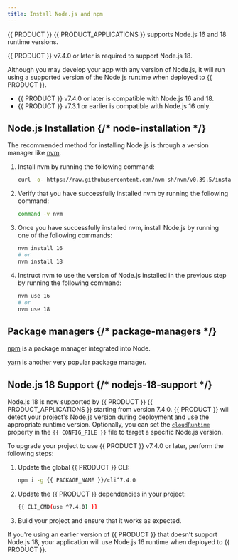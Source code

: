 ```yaml
---
title: Install Node.js and npm
---
```


{{ PRODUCT }} {{ PRODUCT_APPLICATIONS }} supports Node.js 16 and 18 runtime versions.

<Callout type="important">

{{ PRODUCT }} v7.4.0 or later is required to support Node.js 18.

</Callout>

Although you may develop your app with any version of Node.js, it will run using a supported version of the Node.js runtime when deployed to {{ PRODUCT }}.

- {{ PRODUCT }} v7.4.0 or later is compatible with Node.js 16 and 18.
- {{ PRODUCT }} v7.3.1 or earlier is compatible with Node.js 16 only.

## Node.js Installation {/* node-installation */}

The recommended method for installing Node.js is through a version manager like [nvm](https://github.com/nvm-sh/nvm).

1.  Install nvm by running the following command:

    ```bash
    curl -o- https://raw.githubusercontent.com/nvm-sh/nvm/v0.39.5/install.sh | bash
    ```

2.  Verify that you have successfully installed nvm by running the following command:

    ```bash
    command -v nvm
    ```

3.  Once you have successfully installed nvm, install Node.js by running one of the following commands:

    ```bash
    nvm install 16
    # or
    nvm install 18
    ```

4.  Instruct nvm to use the version of Node.js installed in the previous step by running the following command:

    ```bash
    nvm use 16
    # or
    nvm use 18
    ```

## Package managers {/* package-managers */}

[npm](https://www.npmjs.com/) is a package manager integrated into Node.

[yarn](https://classic.yarnpkg.com/en/docs/cli/) is another very popular package manager.

## Node.js 18 Support {/* nodejs-18-support */}

Node.js 18 is now supported by {{ PRODUCT }} {{ PRODUCT_APPLICATIONS }} starting from version 7.4.0. {{ PRODUCT }} will detect your project's Node.js version during deployment and use the appropriate runtime version. Optionally, you can set the [`cloudRuntime`](/guides/performance/cdn_as_code/edgio_config#cloudruntime) property in the `{{ CONFIG_FILE }}` file to target a specific Node.js version.

To upgrade your project to use {{ PRODUCT }} v7.4.0 or later, perform the following steps:

1. Update the global {{ PRODUCT }} CLI:
  
   ```bash
   npm i -g {{ PACKAGE_NAME }}/cli^7.4.0
   ```

2. Update the {{ PRODUCT }} dependencies in your project:

   ```bash
   {{ CLI_CMD(use ^7.4.0) }}
   ```

3. Build your project and ensure that it works as expected.

If you're using an earlier version of {{ PRODUCT }} that doesn't support Node.js 18, your application will use Node.js 16 runtime when deployed to {{ PRODUCT }}.
